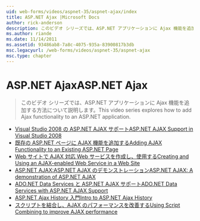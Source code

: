 ```yaml
---
uid: web-forms/videos/aspnet-35/aspnet-ajax/index
title: ASP.NET Ajax |Microsoft Docs
author: rick-anderson
description: このビデオ シリーズでは、ASP.NET アプリケーションに Ajax 機能を追加する方法について説明します。
ms.author: riande
ms.date: 11/14/2011
ms.assetid: 93486ab8-7a8c-4075-935a-83900817b3db
msc.legacyurl: /web-forms/videos/aspnet-35/aspnet-ajax
msc.type: chapter
---
```

<a name="aspnet-ajax"></a><span data-ttu-id="138ec-103">ASP.NET Ajax</span><span class="sxs-lookup"><span data-stu-id="138ec-103">ASP.NET Ajax</span></span>
====================
> <span data-ttu-id="138ec-104">このビデオ シリーズでは、ASP.NET アプリケーションに Ajax 機能を追加する方法について説明します。</span><span class="sxs-lookup"><span data-stu-id="138ec-104">This video series explores how to add Ajax functionality to an ASP.NET application.</span></span>


- [<span data-ttu-id="138ec-105">Visual Studio 2008 の ASP.NET AJAX サポート</span><span class="sxs-lookup"><span data-stu-id="138ec-105">ASP.NET AJAX Support in Visual Studio 2008</span></span>](aspnet-ajax-support-in-visual-studio-2008.md)
- [<span data-ttu-id="138ec-106">既存の ASP.NET ページに AJAX 機能を追加する</span><span class="sxs-lookup"><span data-stu-id="138ec-106">Adding AJAX Functionality to an Existing ASP.NET Page</span></span>](adding-ajax-functionality-to-an-existing-aspnet-page.md)
- [<span data-ttu-id="138ec-107">Web サイトで AJAX 対応 Web サービスを作成し、使用する</span><span class="sxs-lookup"><span data-stu-id="138ec-107">Creating and Using an AJAX-enabled Web Service in a Web Site</span></span>](creating-and-using-an-ajax-enabled-web-service-in-a-web-site.md)
- [<span data-ttu-id="138ec-108">ASP.NET AJAX:ASP.NET AJAX のデモンストレーション</span><span class="sxs-lookup"><span data-stu-id="138ec-108">ASP.NET AJAX: A demonstration of ASP.NET AJAX</span></span>](aspnet-ajax-a-demonstration-of-aspnet-ajax.md)
- [<span data-ttu-id="138ec-109">ADO.NET Data Services と ASP.NET AJAX サポート</span><span class="sxs-lookup"><span data-stu-id="138ec-109">ADO.NET Data Services with ASP.NET AJAX Support</span></span>](adonet-data-services-with-aspnet-ajax-support.md)
- [<span data-ttu-id="138ec-110">ASP.NET Ajax History 入門</span><span class="sxs-lookup"><span data-stu-id="138ec-110">Intro to ASP.NET Ajax History</span></span>](introduction-to-aspnet-ajax-history.md)
- [<span data-ttu-id="138ec-111">スクリプトを結合し、AJAX のパフォーマンスを改善する</span><span class="sxs-lookup"><span data-stu-id="138ec-111">Using Script Combining to improve AJAX performance</span></span>](using-script-combining-to-improve-ajax-performance.md)
